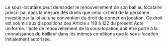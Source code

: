 Le sous-locataire peut demander le renouvellement de son bail au locataire princi-
pal dans la mesure des droits que celui-ci tient de la personne investie par la loi ou une
convention du droit de donner en location. Ce droit est soumis aux dispositions des Article s
118 à 122 du présent Acte uniforme.
l'acte de renouvellement de la sous-location doit être porté à la connaissance du bailleur dans
les mêmes conditions que la sous-location initialement autorisée.
